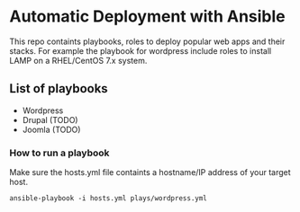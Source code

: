 # Automatic Deployment with Ansible
This repo containts playbooks, roles to deploy popular web apps and their stacks. For example the playbook for wordpress include roles to install LAMP on a RHEL/CentOS 7.x system.

## List of playbooks
 - Wordpress
 - Drupal (TODO)
 - Joomla (TODO)

### How to run a playbook

Make sure the hosts.yml file containts a hostname/IP address of your target host.

```
ansible-playbook -i hosts.yml plays/wordpress.yml
```
